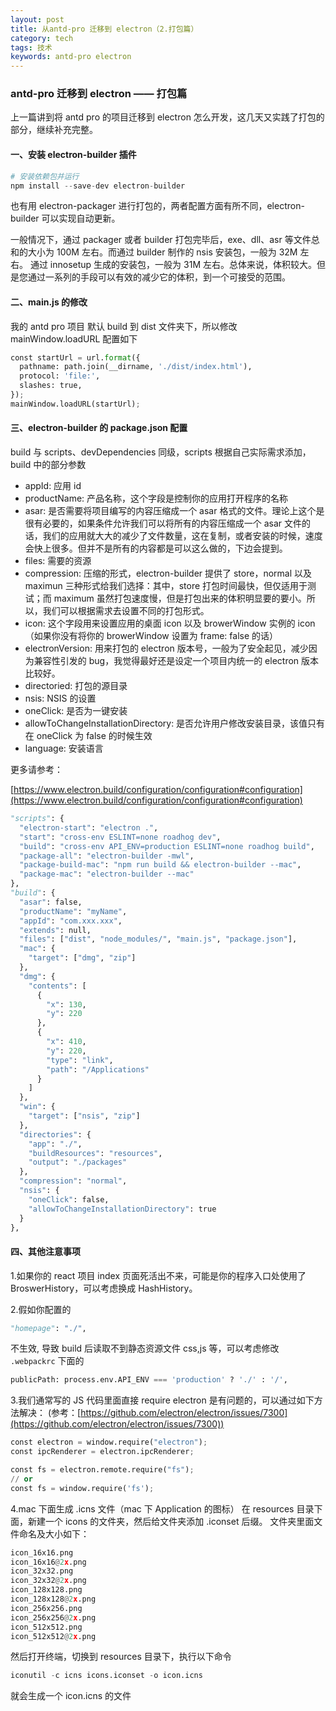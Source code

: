 ```yaml
---
layout: post
title: 从antd-pro 迁移到 electron（2.打包篇）
category: tech
tags: 技术
keywords: antd-pro electron
---
```


### antd-pro 迁移到 electron —— 打包篇

上一篇讲到将 antd pro 的项目迁移到 electron 怎么开发，这几天又实践了打包的部分，继续补充完整。

#### 一、安装 electron-builder 插件

```python
# 安装依赖包并运行
npm install --save-dev electron-builder
```

也有用 electron-packager 进行打包的，两者配置方面有所不同，electron-builder 可以实现自动更新。

一般情况下，通过 packager 或者 builder 打包完毕后，exe、dll、asr 等文件总和的大小为 100M 左右。而通过 builder 制作的 nsis 安装包，一般为 32M 左右。
通过 innosetup 生成的安装包，一般为 31M 左右。总体来说，体积较大。但是您通过一系列的手段可以有效的减少它的体积，到一个可接受的范围。

#### 二、main.js 的修改

我的 antd pro 项目 默认 build 到 dist 文件夹下，所以修改 mainWindow.loadURL 配置如下

```python
const startUrl = url.format({
  pathname: path.join(__dirname, './dist/index.html'),
  protocol: 'file:',
  slashes: true,
});
mainWindow.loadURL(startUrl);
```

#### 三、electron-builder 的 package.json 配置

build 与 scripts、devDependencies 同级，scripts 根据自己实际需求添加，build 中的部分参数

- appId: 应用 id
- productName: 产品名称，这个字段是控制你的应用打开程序的名称
- asar: 是否需要将项目编写的内容压缩成一个 asar 格式的文件。理论上这个是很有必要的，如果条件允许我们可以将所有的内容压缩成一个 asar 文件的话，我们的应用就大大的减少了文件数量，这在复制，或者安装的时候，速度会快上很多。但并不是所有的内容都是可以这么做的，下边会提到。
- files: 需要的资源
- compression: 压缩的形式，electron-builder 提供了 store，normal 以及 maximun 三种形式给我们选择：其中，store 打包时间最快，但仅适用于测试；而 maximum 虽然打包速度慢，但是打包出来的体积明显要的要小。所以，我们可以根据需求去设置不同的打包形式。
- icon: 这个字段用来设置应用的桌面 icon 以及 browerWindow 实例的 icon（如果你没有将你的 browerWindow 设置为 frame: false 的话）
- electronVersion: 用来打包的 electron 版本号，一般为了安全起见，减少因为兼容性引发的 bug，我觉得最好还是设定一个项目内统一的 electron 版本比较好。
- directoried: 打包的源目录
- nsis: NSIS 的设置
- oneClick: 是否为一键安装
- allowToChangeInstallationDirectory: 是否允许用户修改安装目录，该值只有在 oneClick 为 false 的时候生效
- language: 安装语言

更多请参考：

[https://www.electron.build/configuration/configuration#configuration](https://www.electron.build/configuration/configuration#configuration)

```python
"scripts": {
  "electron-start": "electron .",
  "start": "cross-env ESLINT=none roadhog dev",
  "build": "cross-env API_ENV=production ESLINT=none roadhog build",
  "package-all": "electron-builder -mwl",
  "package-build-mac": "npm run build && electron-builder --mac",
  "package-mac": "electron-builder --mac"
},
"build": {
  "asar": false,
  "productName": "myName",
  "appId": "com.xxx.xxx",
  "extends": null,
  "files": ["dist", "node_modules/", "main.js", "package.json"],
  "mac": {
    "target": ["dmg", "zip"]
  },
  "dmg": {
    "contents": [
      {
        "x": 130,
        "y": 220
      },
      {
        "x": 410,
        "y": 220,
        "type": "link",
        "path": "/Applications"
      }
    ]
  },
  "win": {
    "target": ["nsis", "zip"]
  },
  "directories": {
    "app": "./",
    "buildResources": "resources",
    "output": "./packages"
  },
  "compression": "normal",
  "nsis": {
    "oneClick": false,
    "allowToChangeInstallationDirectory": true
  }
},
```

#### 四、其他注意事项

1.如果你的 react 项目 index 页面死活出不来，可能是你的程序入口处使用了 BroswerHistory，可以考虑换成 HashHistory。

2.假如你配置的

```python
"homepage": "./",
```

不生效, 导致 build 后读取不到静态资源文件 css,js 等，可以考虑修改 `.webpackrc` 下面的

```python
publicPath: process.env.API_ENV === 'production' ? './' : '/',
```

3.我们通常写的 JS 代码里面直接 require electron 是有问题的，可以通过如下方法解决：
(参考：[https://github.com/electron/electron/issues/7300](https://github.com/electron/electron/issues/7300))

```python
const electron = window.require("electron");
const ipcRenderer = electron.ipcRenderer;

const fs = electron.remote.require("fs");
// or
const fs = window.require('fs');
```

4.mac 下面生成 .icns 文件（mac 下 Application 的图标）
在 resources 目录下面，新建一个 icons 的文件夹，然后给文件夹添加 .iconset 后缀。
文件夹里面文件命名及大小如下：

```python
icon_16x16.png  
icon_16x16@2x.png  
icon_32x32.png  
icon_32x32@2x.png  
icon_128x128.png  
icon_128x128@2x.png  
icon_256x256.png  
icon_256x256@2x.png  
icon_512x512.png  
icon_512x512@2x.png
```

然后打开终端，切换到 resources 目录下，执行以下命令

```python
iconutil -c icns icons.iconset -o icon.icns
```

就会生成一个 icon.icns 的文件
